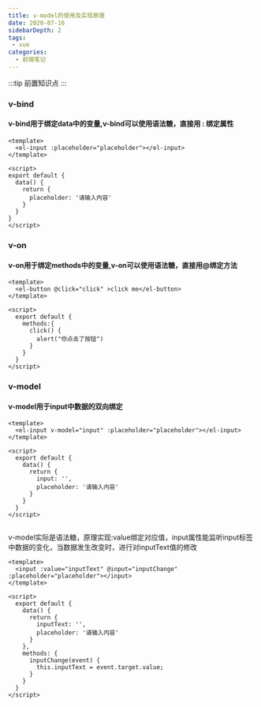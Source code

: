 ```yaml
---
title: v-model的使用及实现原理
date: 2020-07-16
sidebarDepth: 2
tags:
 - vue
categories:
  - 前端笔记 
---
```


:::tip
前置知识点
:::
### v-bind
#### v-bind用于绑定data中的变量,v-bind可以使用语法糖，直接用 : 绑定属性
```vue
<template>
  <el-input :placeholder="placeholder"></el-input>
</template>

<script>
export default {
  data() {
    return {
      placeholder: '请输入内容'
    }
  }
}
</script>
```

### v-on
#### v-on用于绑定methods中的变量,v-on可以使用语法糖，直接用@绑定方法
```vue
<template>
  <el-button @click="click" >click me</el-button>
</template>

<script>
  export default {
    methods:{
      click() {
        alert("你点击了按钮")
      }
    }
  }
</script>
```

### v-model
#### v-model用于input中数据的双向绑定
```vue
<template>
  <el-input v-model="input" :placeholder="placeholder"></el-input>
</template>

<script>
  export default {
    data() {
      return {
        input: '',
        placeholder: '请输入内容'
      }
    }
  }
</script>
          
```
v-model实际是语法糖，原理实现:value绑定对应值，input属性能监听input标签中数据的变化，当数据发生改变时，进行对inputText值的修改
```vue
<template>
  <input :value="inputText" @input="inputChange" :placeholder="placeholder"></input>
</template>

<script>
  export default {
    data() {
      return {
        inputText: '',
        placeholder: '请输入内容'
      }
    },
    methods: {
      inputChange(event) {
        this.inputText = event.target.value;
      }
    }
  }
</script>
```
